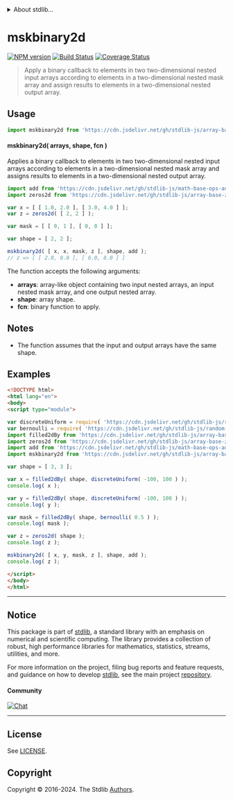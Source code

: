 <!--

@license Apache-2.0

Copyright (c) 2023 The Stdlib Authors.

Licensed under the Apache License, Version 2.0 (the "License");
you may not use this file except in compliance with the License.
You may obtain a copy of the License at

   http://www.apache.org/licenses/LICENSE-2.0

Unless required by applicable law or agreed to in writing, software
distributed under the License is distributed on an "AS IS" BASIS,
WITHOUT WARRANTIES OR CONDITIONS OF ANY KIND, either express or implied.
See the License for the specific language governing permissions and
limitations under the License.

-->


<details>
  <summary>
    About stdlib...
  </summary>
  <p>We believe in a future in which the web is a preferred environment for numerical computation. To help realize this future, we've built stdlib. stdlib is a standard library, with an emphasis on numerical and scientific computation, written in JavaScript (and C) for execution in browsers and in Node.js.</p>
  <p>The library is fully decomposable, being architected in such a way that you can swap out and mix and match APIs and functionality to cater to your exact preferences and use cases.</p>
  <p>When you use stdlib, you can be absolutely certain that you are using the most thorough, rigorous, well-written, studied, documented, tested, measured, and high-quality code out there.</p>
  <p>To join us in bringing numerical computing to the web, get started by checking us out on <a href="https://github.com/stdlib-js/stdlib">GitHub</a>, and please consider <a href="https://opencollective.com/stdlib">financially supporting stdlib</a>. We greatly appreciate your continued support!</p>
</details>

# mskbinary2d

[![NPM version][npm-image]][npm-url] [![Build Status][test-image]][test-url] [![Coverage Status][coverage-image]][coverage-url] <!-- [![dependencies][dependencies-image]][dependencies-url] -->

> Apply a binary callback to elements in two two-dimensional nested input arrays according to elements in a two-dimensional nested mask array and assign results to elements in a two-dimensional nested output array.

<section class="intro">

</section>

<!-- /.intro -->



<section class="usage">

## Usage

```javascript
import mskbinary2d from 'https://cdn.jsdelivr.net/gh/stdlib-js/array-base-mskbinary2d@v0.2.1-esm/index.mjs';
```

#### mskbinary2d( arrays, shape, fcn )

Applies a binary callback to elements in two two-dimensional nested input arrays according to elements in a two-dimensional nested mask array and assigns results to elements in a two-dimensional nested output array.

```javascript
import add from 'https://cdn.jsdelivr.net/gh/stdlib-js/math-base-ops-add@esm/index.mjs';
import zeros2d from 'https://cdn.jsdelivr.net/gh/stdlib-js/array-base-zeros2d@esm/index.mjs';

var x = [ [ 1.0, 2.0 ], [ 3.0, 4.0 ] ];
var z = zeros2d( [ 2, 2 ] );

var mask = [ [ 0, 1 ], [ 0, 0 ] ];

var shape = [ 2, 2 ];

mskbinary2d( [ x, x, mask, z ], shape, add );
// z => [ [ 2.0, 0.0 ], [ 6.0, 8.0 ] ]
```

The function accepts the following arguments:

-   **arrays**: array-like object containing two input nested arrays, an input nested mask array, and one output nested array.
-   **shape**: array shape.
-   **fcn**: binary function to apply.

</section>

<!-- /.usage -->

<section class="notes">

## Notes

-   The function assumes that the input and output arrays have the same shape.

</section>

<!-- /.notes -->

<section class="examples">

## Examples

<!-- eslint no-undef: "error" -->

```html
<!DOCTYPE html>
<html lang="en">
<body>
<script type="module">

var discreteUniform = require( 'https://cdn.jsdelivr.net/gh/stdlib-js/random-base-discrete-uniform' ).factory;
var bernoulli = require( 'https://cdn.jsdelivr.net/gh/stdlib-js/random-base-bernoulli' ).factory;
import filled2dBy from 'https://cdn.jsdelivr.net/gh/stdlib-js/array-base-filled2d-by@esm/index.mjs';
import zeros2d from 'https://cdn.jsdelivr.net/gh/stdlib-js/array-base-zeros2d@esm/index.mjs';
import add from 'https://cdn.jsdelivr.net/gh/stdlib-js/math-base-ops-add@esm/index.mjs';
import mskbinary2d from 'https://cdn.jsdelivr.net/gh/stdlib-js/array-base-mskbinary2d@v0.2.1-esm/index.mjs';

var shape = [ 3, 3 ];

var x = filled2dBy( shape, discreteUniform( -100, 100 ) );
console.log( x );

var y = filled2dBy( shape, discreteUniform( -100, 100 ) );
console.log( y );

var mask = filled2dBy( shape, bernoulli( 0.5 ) );
console.log( mask );

var z = zeros2d( shape );
console.log( z );

mskbinary2d( [ x, y, mask, z ], shape, add );
console.log( z );

</script>
</body>
</html>
```

</section>

<!-- /.examples -->

<!-- Section for related `stdlib` packages. Do not manually edit this section, as it is automatically populated. -->

<section class="related">

</section>

<!-- /.related -->

<!-- Section for all links. Make sure to keep an empty line after the `section` element and another before the `/section` close. -->


<section class="main-repo" >

* * *

## Notice

This package is part of [stdlib][stdlib], a standard library with an emphasis on numerical and scientific computing. The library provides a collection of robust, high performance libraries for mathematics, statistics, streams, utilities, and more.

For more information on the project, filing bug reports and feature requests, and guidance on how to develop [stdlib][stdlib], see the main project [repository][stdlib].

#### Community

[![Chat][chat-image]][chat-url]

---

## License

See [LICENSE][stdlib-license].


## Copyright

Copyright &copy; 2016-2024. The Stdlib [Authors][stdlib-authors].

</section>

<!-- /.stdlib -->

<!-- Section for all links. Make sure to keep an empty line after the `section` element and another before the `/section` close. -->

<section class="links">

[npm-image]: http://img.shields.io/npm/v/@stdlib/array-base-mskbinary2d.svg
[npm-url]: https://npmjs.org/package/@stdlib/array-base-mskbinary2d

[test-image]: https://github.com/stdlib-js/array-base-mskbinary2d/actions/workflows/test.yml/badge.svg?branch=v0.2.1
[test-url]: https://github.com/stdlib-js/array-base-mskbinary2d/actions/workflows/test.yml?query=branch:v0.2.1

[coverage-image]: https://img.shields.io/codecov/c/github/stdlib-js/array-base-mskbinary2d/main.svg
[coverage-url]: https://codecov.io/github/stdlib-js/array-base-mskbinary2d?branch=main

<!--

[dependencies-image]: https://img.shields.io/david/stdlib-js/array-base-mskbinary2d.svg
[dependencies-url]: https://david-dm.org/stdlib-js/array-base-mskbinary2d/main

-->

[chat-image]: https://img.shields.io/gitter/room/stdlib-js/stdlib.svg
[chat-url]: https://app.gitter.im/#/room/#stdlib-js_stdlib:gitter.im

[stdlib]: https://github.com/stdlib-js/stdlib

[stdlib-authors]: https://github.com/stdlib-js/stdlib/graphs/contributors

[umd]: https://github.com/umdjs/umd
[es-module]: https://developer.mozilla.org/en-US/docs/Web/JavaScript/Guide/Modules

[deno-url]: https://github.com/stdlib-js/array-base-mskbinary2d/tree/deno
[deno-readme]: https://github.com/stdlib-js/array-base-mskbinary2d/blob/deno/README.md
[umd-url]: https://github.com/stdlib-js/array-base-mskbinary2d/tree/umd
[umd-readme]: https://github.com/stdlib-js/array-base-mskbinary2d/blob/umd/README.md
[esm-url]: https://github.com/stdlib-js/array-base-mskbinary2d/tree/esm
[esm-readme]: https://github.com/stdlib-js/array-base-mskbinary2d/blob/esm/README.md
[branches-url]: https://github.com/stdlib-js/array-base-mskbinary2d/blob/main/branches.md

[stdlib-license]: https://raw.githubusercontent.com/stdlib-js/array-base-mskbinary2d/main/LICENSE

</section>

<!-- /.links -->
